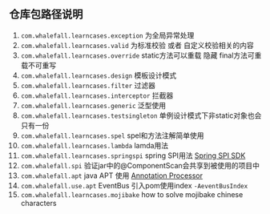 ## 仓库包路径说明

1. `com.whalefall.learncases.exception` 为全局异常处理
2. `com.whalefall.learncases.valid` 为标准校验 或者 自定义校验相关的内容
3. `com.whalefall.learncases.override` static方法可以重载 隐藏 final方法可重载不可重写
4. `com.whalefall.learncases.design` 模板设计模式
5. `com.whalefall.learncases.filter` 过滤器
6. `com.whalefall.learncases.interceptor` 拦截器
7. `com.whalefall.learncases.generic` 泛型使用
8. `com.whalefall.learncases.testsingleton` 单例设计模式下非static对象也会只有一份
9. `com.whalefall.learncases.spel` spel和方法注解简单使用
10. `com.whalefall.learncases.lambda` lamda用法
11. `com.whalefall.learncases.springspi` spring SPI用法 [Spring SPI SDK](https://github.com/Halcyon666/Spring-SPI-SDK)
12. `com.whalefall.spi` 验证jar中的@ComponentScan会共享到被使用的项目中
13. `com.whalefall.apt`  java APT 使用 [Annotation Processor](https://github.com/Halcyon666/annotaion-processor)
14. `com.whalefall.use.apt` EventBus 引入pom使用index  `-AeventBusIndex`
15. `com.whalefall.learncases.mojibake` how to solve mojibake chinese characters
